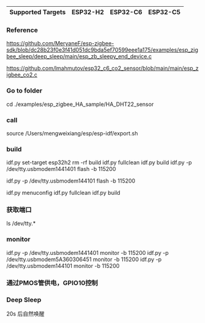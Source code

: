 | Supported Targets | ESP32-H2 | ESP32-C6 | ESP32-C5 |
| ----------------- | -------- | -------- | -------- |

### Reference
https://github.com/MeryaneF/esp-zigbee-sdk/blob/dc28b23f0e3f41d051dc9bda5ef70599eee1a175/examples/esp_zigbee_sleep/deep_sleep/main/esp_zb_sleepy_end_device.c

https://github.com/lmahmutov/esp32_c6_co2_sensor/blob/main/main/esp_zigbee_co2.c

### Go to folder
cd ./examples/esp_zigbee_HA_sample/HA_DHT22_sensor


### call
source /Users/mengweixiang/esp/esp-idf/export.sh

### build
idf.py set-target esp32h2
rm -rf build 
idf.py fullclean
idf.py build
idf.py -p /dev/tty.usbmodem1441401 flash -b 115200

idf.py -p /dev/tty.usbmodem144101 flash -b 115200


idf.py menuconfig
idf.py fullclean
idf.py build


### 获取端口
ls /dev/tty.*

### monitor
idf.py -p /dev/tty.usbmodem1441401 monitor -b 115200
idf.py -p /dev/tty.usbmodem5A360306451 monitor -b 115200
idf.py -p /dev/tty.usbmodem144101 monitor -b 115200



### 通过PMOS管供电，GPIO10控制


### Deep Sleep
20s 后自然唤醒

